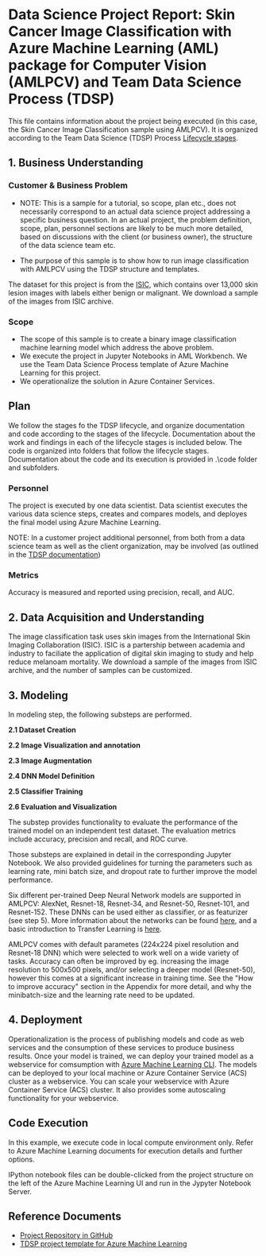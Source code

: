 # Data Science Project Report: Skin Cancer Image Classification with Azure Machine Learning (AML) package for Computer Vision (AMLPCV) and Team Data Science Process (TDSP)

This file contains information about the project being executed (in this case, the Skin Cancer Image Classification sample using AMLPCV). It is organized according to the Team Data Science (TDSP) Process [Lifecycle stages](https://github.com/Azure/Microsoft-TDSP/blob/master/Docs/lifecycle-detail.md).

## 1. Business Understanding
### Customer & Business Problem
 *  NOTE: This is a sample for a tutorial, so scope, plan etc., does not necessarily correspond to an actual data science project addressing a specific business question. In an actual project, the problem definition, scope, plan, personnel sections are likely to be much more detailed, based on discussions with the client (or business owner), the structure of the data science team etc.

 * The purpose of this sample is to show how to run image classification with AMLPCV using the TDSP structure and templates.

The dataset for this project is from the [ISIC](https://isic-archive.com/#images), which contains over 13,000 skin lesion images with labels either benign or malignant. We download a sample of the images from ISIC archive.

### Scope
 * The scope of this sample is to create a binary image classification machine learning model which address the above problem.
 * We execute the project in Jupyter Notebooks in AML Workbench. We use the Team Data Science Process template of Azure Machine Learning for this project.
 * We operationalize the solution in Azure Container Services.

## Plan

We follow the stages fo the TDSP lifecycle, and organize documentation and code according to the stages of the lifecycle. Documentation about the work and findings in each of the lifecycle stages is included below. The code is organized into folders that follow the lifecycle stages. Documentation about the code and its execution is provided in .\code folder and subfolders.

### Personnel

The project is executed by one data scientist. Data scientist executes the various data science steps, creates and compares models, and deployes the final model using Azure Machine Learning.

NOTE: In a customer project additional personnel, from both from a data science team as well as the client organization, may be involved (as outlined in the [TDSP documentation](https://github.com/Azure/Microsoft-TDSP/blob/master/Docs/roles-tasks.md))

### Metrics

Accuracy is measured and reported using precision, recall, and AUC.

## 2. Data Acquisition and Understanding

The image classification task uses skin images from the International Skin Imaging Collaboration (ISIC). ISIC is a partership between academia and industry to faciliate the application of digital skin imaging to study and help reduce melanoam mortality. We download a sample of the images from ISIC archive, and the number of samples can be customized.

## 3. Modeling

In modeling step, the following substeps are performed. 

<b>2.1 Dataset Creation</b><br>

<b>2.2 Image Visualization and annotation</b><br>

<b>2.3 Image Augmentation</b><br>

<b>2.4 DNN Model Definition</b><br>

<b>2.5 Classifier Training</b><br>

<b>2.6 Evaluation and Visualization</b><br>

The substep provides functionality to evaluate the performance of the trained model on an independent test dataset. The evaluation metrics include accuracy, precision and recall, and ROC curve.

Those substeps are explained in detail in the corresponding Jupyter Notebook. We also provided guidelines for turning the parameters such as learning rate, mini batch size, and dropout rate to further improve the model performance.

Six different per-trained Deep Neural Network models are supported in AMLPCV: AlexNet, Resnet-18, Resnet-34, and Resnet-50, Resnet-101, and Resnet-152. These DNNs can be used either as classifier, or as featurizer (see step 5). More information about the networks can be found [here](https://github.com/Microsoft/CNTK/blob/master/PretrainedModels/Image.md), and a basic introduction to Transfer Learning is [here](https://blog.slavv.com/a-gentle-intro-to-transfer-learning-2c0b674375a0).

AMLPCV comes with default parametes (224x224 pixel resolution and Resnet-18 DNN) which were selected to work well on a wide variety of tasks. Accuracy can often be improved by eg. increasing the image resolution to 500x500 pixels, and/or selecting a deeper model (Resnet-50), however this comes at a significant increase in training time. See the "How to improve accuracy" section in the Appendix for more detail, and why the minibatch-size and the learning rate need to be updated.

## 4. Deployment

Operationalization is the process of publishing models and code as web services and the consumption of these services to produce business results. Once your model is trained, we can deploy your trained model as a webservice for comsumption with [Azure Machine Learning CLI](https://docs.microsoft.com/en-us/azure/machine-learning/preview/cli-for-azure-machine-learning). The models can be deployed to your local machine or Azure Container Service (ACS) cluster as a webservice. You can scale your webservice with Azure Container Service (ACS) cluster. It also provides some autoscaling functionality for your webservice.

## Code Execution
In this example, we execute code in local compute environment only. Refer to Azure Machine Learning documents for execution details and further options.

IPython notebook files can be double-clicked from the project structure on the left of the Azure Machine Learning UI and run in the Jypyter Notebook Server.

## Reference Documents
 * [Project Repository in GitHub](https://github.com/Azure/MachineLearningSamples-TDSPUCIAdultIncome)
 * [TDSP project template for Azure Machine Learning](https://aka.ms/tdspamlgithubrepo)